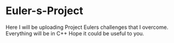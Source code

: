 # Euler-s-Project
Here I will be uploading Project Eulers challenges that I overcome. Everything will be in C++
Hope it could be useful to you.
